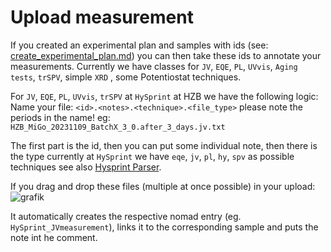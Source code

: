# Upload measurement

If you created an experimental plan and samples with ids (see: [create_experimental_plan.md](create_experimental_plan.md)) you can then take these ids to annotate your measurements.
Currently we have classes for `JV`, `EQE`, `PL`, `UVvis`, `Aging tests`, `trSPV`, simple `XRD` , some Potentiostat techniques.

For `JV`, `EQE`, `PL`, `UVvis`, `trSPV` at `HySprint` at HZB we have the following logic:
Name your file:
`<id>.<notes>.<technique>.<file_type>` please note the periods in the name!
eg:
`HZB_MiGo_20231109_BatchX_3_0.after_3_days.jv.txt`

The first part is the id, then you can put some individual note, then there is the type currently at `HySprint` we have `eqe`, `jv`, `pl`, `hy`, `spv` 
as possible techniques see also [Hysprint Parser](https://github.com/RoteKekse/nomad-hysprint-parser).

If you drag and drop these files (multiple at once possible) in your upload:   
![grafik](https://github.com/RoteKekse/nomad-baseclasses/assets/36420750/495fdb2e-4dad-42f0-853c-fef3a6a4cd03)

It automatically creates the respective nomad entry (eg. `HySprint_JVmeasurement`), links it to the corresponding sample and puts the note int he comment.
